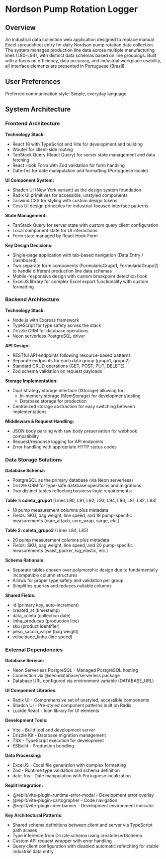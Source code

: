 # Nordson Pump Rotation Logger

## Overview

An industrial data collection web application designed to replace manual Excel spreadsheet entry for daily Nordson pump rotation data collection. The system manages production line data across multiple manufacturing lines (L80-L94), with distinct data schemas based on line groupings. Built with a focus on efficiency, data accuracy, and industrial workplace usability, all interface elements are presented in Portuguese (Brazil).

## User Preferences

Preferred communication style: Simple, everyday language.

## System Architecture

### Frontend Architecture

**Technology Stack:**
- React 18 with TypeScript and Vite for development and building
- Wouter for client-side routing
- TanStack Query (React Query) for server state management and data fetching
- React Hook Form with Zod validation for form handling
- Date-fns for date manipulation and formatting (Portuguese locale)

**UI Component System:**
- Shadcn UI (New York variant) as the design system foundation
- Radix UI primitives for accessible, unstyled components
- Tailwind CSS for styling with custom design tokens
- Coss UI design principles for industrial-focused interface patterns

**State Management:**
- TanStack Query for server state with custom query client configuration
- Local component state for UI interactions
- Form state managed by React Hook Form

**Key Design Decisions:**
- Single-page application with tab-based navigation (Data Entry / Dashboard)
- Two separate form components (FormularioGrupo1, FormularioGrupo2) to handle different production line data schemas
- Mobile-responsive design with custom breakpoint detection hook
- ExcelJS library for complex Excel export functionality with custom formatting

### Backend Architecture

**Technology Stack:**
- Node.js with Express framework
- TypeScript for type safety across the stack
- Drizzle ORM for database operations
- Neon serverless PostgreSQL driver

**API Design:**
- RESTful API endpoints following resource-based patterns
- Separate endpoints for each data group (grupo1, grupo2)
- Standard CRUD operations (GET, POST, PUT, DELETE)
- Zod schema validation on request payloads

**Storage Implementation:**
- Dual-strategy storage interface (IStorage) allowing for:
  - In-memory storage (MemStorage) for development/testing
  - Database storage for production
- Centralized storage abstraction for easy switching between implementations

**Middleware & Request Handling:**
- JSON body parsing with raw body preservation for webhook compatibility
- Request/response logging for API endpoints
- Error handling with appropriate HTTP status codes

### Data Storage Solutions

**Database Schema:**
- PostgreSQL as the primary database (via Neon serverless)
- Drizzle ORM for type-safe database operations and migrations
- Two distinct tables reflecting business logic requirements:

**Table 1: coleta_grupo1** (Lines L90, L91, L92, L93, L94, L80, L81, L82, L83)
- 18 pump measurement columns plus metadata
- Fields: SKU, bag weight, line speed, and 18 pump-specific measurements (core_attach, core_wrap, surge, etc.)

**Table 2: coleta_grupo2** (Lines L84, L85)
- 20 pump measurement columns plus metadata  
- Fields: SKU, bag weight, line speed, and 20 pump-specific measurements (waist_packer, isg_elastic, etc.)

**Schema Rationale:**
- Separate tables chosen over polymorphic design due to fundamentally incompatible column structures
- Allows for proper type safety and validation per group
- Simplifies queries and reduces nullable columns

**Shared Fields:**
- id (primary key, auto-increment)
- created_at (timestamp)
- data_coleta (collection date)
- linha_producao (production line)
- sku (product identifier)
- peso_sacola_varpe (bag weight)
- velocidade_linha (line speed)

### External Dependencies

**Database Service:**
- Neon Serverless PostgreSQL - Managed PostgreSQL hosting
- Connection via @neondatabase/serverless package
- Database URL configured via environment variable (DATABASE_URL)

**UI Component Libraries:**
- Radix UI - Comprehensive set of unstyled, accessible components
- Shadcn UI - Pre-styled component patterns built on Radix
- Lucide React - Icon library for UI elements

**Development Tools:**
- Vite - Build tool and development server
- Drizzle Kit - Database migration management
- TSX - TypeScript execution for development
- ESBuild - Production bundling

**Data Processing:**
- ExcelJS - Excel file generation with complex formatting
- Zod - Runtime type validation and schema definition
- date-fns - Date manipulation with Portuguese localization

**Replit Integration:**
- @replit/vite-plugin-runtime-error-modal - Development error overlay
- @replit/vite-plugin-cartographer - Code navigation
- @replit/vite-plugin-dev-banner - Development environment indicator

**Key Architectural Patterns:**
- Shared schema definitions between client and server via TypeScript path aliases
- Type inference from Drizzle schema using createInsertSchema
- Custom API request wrapper with error handling
- Query client configuration with disabled automatic refetching for stable industrial data entry